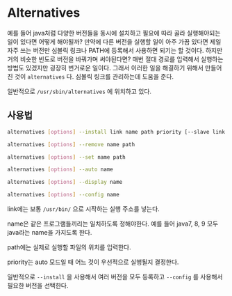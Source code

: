 # Alternatives

예를 들어 java처럼 다양한 버전들을 동시에 설치하고 필요에 따라 골라 실행해야되는 일이 있다면 어떻게 해야될까? 만약에 다른 버전을 실행할 일이 아주 가끔 있다면 제일 자주 쓰는 버전만 심볼릭 링크나 PATH에 등록해서 사용하면 되기는 할 것이다. 하지만 거의 비슷한 빈도로 버전을 바꿔가며 써야된다면? 매번 절대 경로를 입력해서 실행하는 방법도 있겠지만 굉장히 번거로운 일이다. 그래서 이러한 일을 해결하기 위해서 만들어진 것이 `alternatives` 다. 심볼릭 링크를 관리하는데 도움을 준다.

일반적으로 `/usr/sbin/alternatives` 에 위치하고 있다.

## 사용법

```bash
alternatives [options] --install link name path priority [--slave link name path]... [--initscriptservice]

alternatives [options] --remove name path

alternatives [options] --set name path

alternatives [options] --auto name

alternatives [options] --display name

alternatives [options] --config name  
```

link에는 보통 `/usr/bin/` 으로 시작하는 실행 주소를 넣는다.

name은 같은 프로그램들끼리는 일치하도록 정해야한다. 예를 들어 java7, 8, 9 모두 java라는 name을 가지도록 한다.

path에는 실제로 실행할 파일의 위치를 입력한다.

priority는 auto 모드일 때 어느 것이 우선적으로 실행될지 결정한다.



일반적으로 `--install` 을 사용해서 여러 버전을 모두 등록하고 `--config` 를 사용해서 필요한 버전을 선택한다.

